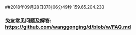 ##2018年09月28日07时06分49秒 159.65.204.233
### 兔友常见问题及解答: https://github.com/wanggonging/d/blob/w/FAQ.md
